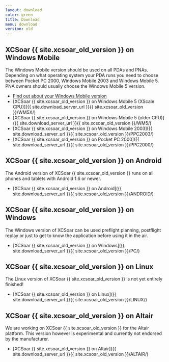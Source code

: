 ```yaml
---
layout: download
color: green
title: Download
menu: download
version: old
---
```

## XCSoar {{ site.xcsoar_old_version }} on Windows Mobile

The Windows Mobile version should be used on all PDAs and PNAs. Depending on what operating system your PDA runs you need to choose between Pocket PC 2000, 
Windows Mobile 2003 and Windows Mobile 5. PNA owners should usually choose the Windows Mobile 5 version.

- [Find out about your Windows Mobile version](/discover/wm_versions/)
- [XCSoar {{ site.xcsoar_old_version }} on Windows Mobile 5 (XScale CPU)]({{ site.download_server_url }}{{ site.xcsoar_old_version }}/WM5X/)
- [XCSoar {{ site.xcsoar_old_version }} on Windows Mobile 5 (older CPU)]({{ site.download_server_url }}{{ site.xcsoar_old_version }}/WM5/)
- [XCSoar {{ site.xcsoar_old_version }} on Windows Mobile 2003]({{ site.download_server_url }}{{ site.xcsoar_old_version }}/PPC2003/)
- [XCSoar {{ site.xcsoar_old_version }} on Pocket PC 2000]({{ site.download_server_url }}{{ site.xcsoar_old_version }}/PPC2000/)

## XCSoar {{ site.xcsoar_old_version }} on Android

The Android version of XCSoar {{ site.xcsoar_old_version }} runs on all phones and tablets with Android 1.6 or newer.

- [XCSoar {{ site.xcsoar_old_version }} on Android]({{ site.download_server_url }}{{ site.xcsoar_old_version }}/ANDROID/)

## XCSoar {{ site.xcsoar_old_version }} on Windows
					
The Windows version of XCSoar can be used preflight planning, postflight replay or just to get to know the application before using it in the air.

- [XCSoar {{ site.xcsoar_old_version }} on Windows]({{ site.download_server_url }}{{ site.xcsoar_old_version }}/PC/)

## XCSoar {{ site.xcsoar_old_version }} on Linux

The Linux version of XCSoar {{ site.xcsoar_old_version }} is not yet entirely finished!

- [XCSoar {{ site.xcsoar_old_version }} on Linux]({{ site.download_server_url }}{{ site.xcsoar_old_version }}/LINUX/)

## XCSoar {{ site.xcsoar_old_version }} on Altair

We are working on XCSoar {{ site.xcsoar_old_version }} for the Altair platform. This version however is experimental and currently not endorsed by the manufacturer.

- [XCSoar {{ site.xcsoar_old_version }} on Altair]({{ site.download_server_url }}{{ site.xcsoar_old_version }}/ALTAIR/)
